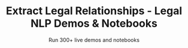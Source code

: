 ---
layout: demopagenew
title: Extract Legal Relationships - Legal NLP Demos & Notebooks
seotitle: 'Legal NLP: Extract Legal Relationships - John Snow Labs'
subtitle: Run 300+ live demos and notebooks
full_width: true
permalink: /legal_relation_extraction
key: demo
article_header:
  type: demo
license: false
mode: immersivebg
show_edit_on_github: false
show_date: false
data:
  sections:  
    - secheader: yes
      secheader:
        - subtitle: Extract Legal Relationships - Live Demos & Notebooks
          activemenu: legal_relation_extraction
      source: yes
      source: 
        - title: Extract Relations between Parties in agreements  
          id: extract_relations_between_parties_agreement  
          image: 
              src: /assets/images/Extract_Relations_between_Parties.svg
          image2: 
              src: /assets/images/Extract_Relations_between_Parties_f.svg
          excerpt: This model uses Deep Learning Name Entity Recognition and a Relation Extraction models to extract the document type (DOC), the Effective Date (EFFDATE), the PARTIES in an agreement and their ALIAS (separate and collectively).
          actions:
          - text: Live Demo
            type: normal
            url: https://demo.johnsnowlabs.com/legal/LEGALRE_PARTIES/
          - text: Colab
            type: blue_btn
            url:   
        - title: Legal Zero-shot Relation Extraction  
          id: legal_zero_shot_relation_extraction   
          image: 
              src: /assets/images/Legal_Zero-shot_Relation_Extraction.svg
          image2: 
              src: /assets/images/Legal_Zero-shot_Relation_Extraction_f.svg
          excerpt: This demo shows how you can carry out Relation Extraction without training any model, just with some textual examples.
          actions:
          - text: Live Demo
            type: normal
            url: https://demo.johnsnowlabs.com/legal/LEGRE_ZEROSHOT/
          - text: Colab
            type: blue_btn
            url:  
        - title: Extract Syntactic Relationships in Legal sentences 
          id: extract_syntactic_relationships_legal_sentences    
          image: 
              src: /assets/images/Extract_Syntactic_Relationships_in_Legal_sentences.svg
          image2: 
              src: /assets/images/Extract_Syntactic_Relationships_in_Legal_sentences_f.svg
          excerpt: This demo shows how legal sentence elements can be accessed using syntactic relationships (dependency parser).
          actions:
          - text: Live Demo
            type: normal
            url: https://demo.johnsnowlabs.com/legal/LEGPIPE_RE/
          - text: Colab
            type: blue_btn
            url:             
---